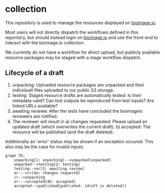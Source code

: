 # collection

This repository is used to manage the resources displayed on [bioimage.io](http://bioimage.io).

Most users will not directly dispatch the workflows defined in this reporitory, but should instead login on [bioimage.io](http://bioimage.io) and use the front-end to interact with the bioimage.io collection.

We currently do not have a workflow for direct upload, but publicly available resource packages may be staged with a stage workflow dispatch.

## Lifecycle of a draft

1. unpacking: Uploaded resource packages are unpacked and their individuell files uploaded to our public S3 storage.
2. testing: Staged resource drafts are automatically tested: Is their metadata valid? Can test outputs be reproduced from test inputs? Are linked URLs available?
3. awaiting reviewe: After the tests have concluded the bioimageio reviewers are notified.
4. The reviewer will result in
    a) changes requested: Please upload an updated draft (which overwrites the current draft).
    b) accepted: The resource will be published (and the draft deleted).

Additionally an 'error' status may be shown if an exception occured.
This also may be the case for invalid inputs.

```mermaid
graph TD;
    unpacking[1: unpacking]-->unpacked[unpacked]
    unpacked-->testing[2: testing]
    testing-->ar[3: awaiting review]
    ar--->cr[4a: changes requestd]
    cr-->unpacking
    ar--->accepted[4b: accepted]
    accepted-->published[published: (draft is deleted)]
```
